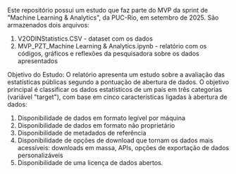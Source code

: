 Este repositório possui um estudo que faz parte do MVP da sprint de "Machine Learning & Analytics", da PUC-Rio, em setembro de 2025. São armazenados dois arquivos:

1) V2ODINStatistics.CSV - dataset com os dados
2) MVP_PZT_Machine Learning & Analytics.ipynb - relatório com os códigos, gráficos e reflexões da pesquisadora sobre os dados apresentados

Objetivo do Estudo:
O relatório apresenta um estudo sobre a avaliação das estatísticas públicas segundo a pontuação de abertura de dados. O objetivo principal é classificar os dados estatísticos de um país em três categorias (variável "target"), com base em cinco características ligadas à abertura de dados:

1) Disponibilidade de dados em formato legível por máquina
2) Disponibilidade de dados em formato não proprietário
3) Disponibilidade de metadados de referência
4) Disponibilidade de opções de download que tornam os dados mais acessíveis: downloads em massa, APIs, opções de exportação de dados personalizáveis
5) Disponibilidade de uma licença de dados abertos.
